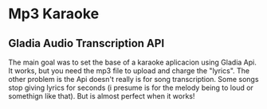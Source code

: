 # Mp3 Karaoke

## Gladia Audio Transcription API

The main goal was to set the base of a karaoke aplicacion using Gladia Api.
It works, but you need the mp3 file to upload and charge the "lyrics".
The other problem is the Api doesn't really is for song transcription. Some songs stop giving lyrics for seconds (i presume is for the melody being
to loud or somethign like that). But is almost perfect when it works!
